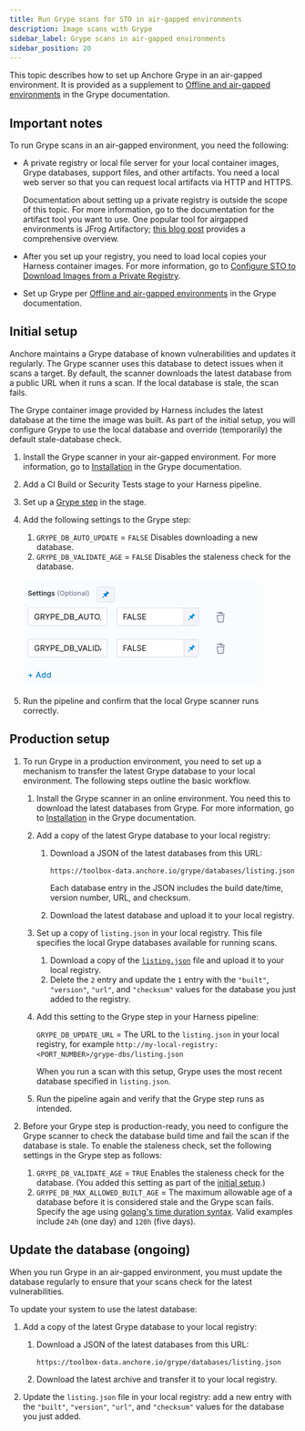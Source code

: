 ```yaml
---
title: Run Grype scans for STO in air-gapped environments
description: Image scans with Grype
sidebar_label: Grype scans in air-gapped environments
sidebar_position: 20
---
```


This topic describes how to set up Anchore Grype in an air-gapped environment. It is provided as a supplement to [Offline and air-gapped environments](https://github.com/anchore/grype#offline-and-air-gapped-environments) in the Grype documentation. 

## Important notes

To run Grype scans in an air-gapped environment, you need the following:

- A private registry or local file server for your local container images, Grype databases, support files, and other artifacts. You need a local web server so that you can request local artifacts via HTTP and HTTPS.

  Documentation about setting up a private registry is outside the scope of this topic. For more information, go to the documentation for the artifact tool you want to use. One popular tool for airgapped environments is JFrog Artifactory; [this blog post](https://jfrog.com/blog/using-artifactory-with-an-air-gap/) provides a comprehensive overview. 

  <!-- TBD any other external tools we want to mention? I googled around for information about the other artifact repositories we support, or at least have connectors for...Bamboo, Azure Artifacts, Nexus, etc....I didn't find a lot of info about running these tools in airgapped environments  -->

- After you set up your registry, you need to load local copies your Harness container images. For more information, go to [Configure STO to Download Images from a Private Registry](/docs/security-testing-orchestration/use-sto/set-up-sto-pipelines/download-images-from-private-registry).

- Set up Grype per [Offline and air-gapped environments](https://github.com/anchore/grype#offline-and-air-gapped-environments) in the Grype documentation. 

## Initial setup

Anchore maintains a Grype database of known vulnerabilities and updates it regularly. The Grype scanner uses this database to detect issues when it scans a target. By default, the scanner downloads the latest database from a public URL when it runs a scan. If the local database is stale, the scan fails.  

The Grype container image provided by Harness includes the latest database at the time the image was built. As part of the initial setup, you will configure Grype to use the local database and override (temporarily) the default stale-database check.

1. Install the Grype scanner in your air-gapped environment. For more information, go to [Installation](https://github.com/anchore/grype#installation) in the Grype documentation.  

2. Add a CI Build or Security Tests stage to your Harness pipeline.

3. Set up a [Grype step](/docs/security-testing-orchestration/sto-techref-category/grype/grype-scanner-reference) in the stage. 

4. Add the following settings to the Grype step:

   1. `GRYPE_DB_AUTO_UPDATE` = `FALSE` Disables downloading a new database.
   2. `GRYPE_DB_VALIDATE_AGE` = `FALSE` Disables the staleness check for the database.

   ![](../static/grype-airgap-workflow-00.png)

5. Run the pipeline and confirm that the local Grype scanner runs correctly.

## Production setup

1. To run Grype in a production environment, you need to set up a mechanism to transfer the latest Grype  database to your local environment. The following steps outline the basic workflow.

   1. Install the Grype scanner in an online environment. You need this to download the latest databases from Grype. 
      For more information, go to [Installation](https://github.com/anchore/grype#installation) in the Grype documentation.  
   
   2. Add a copy of the latest Grype database to your local registry: 
      1. Download a JSON of the latest databases from this URL:

         ```http
         https://toolbox-data.anchore.io/grype/databases/listing.json
         ```  

         Each database entry in the JSON includes the build date/time, version number, URL, and checksum. 

      2. Download the latest database and upload it to your local registry.    
   
   3. Set up a copy of `listing.json` in your local registry. This file specifies the local Grype databases available for running scans.
      1. Download a copy of the [`listing.json`](https://github.com/anchore/grype/blob/main/grype/db/test-fixtures/listing.json) file and upload it to your local registry.  
      2. Delete the `2` entry and update the `1` entry with the  `"built"`, `"version"`, `"url"`, and `"checksum"` values for the database you just added to the registry.  
   
   4. Add this setting to the Grype step in your Harness pipeline: 

      `GRYPE_DB_UPDATE_URL` = The URL to the `listing.json` in your local registry, for example `http://my-local-registry:<PORT_NUMBER>/grype-dbs/listing.json`

      When you run a scan with this setup, Grype uses the most recent database specified in `listing.json`.

   5. Run the pipeline again and verify that the Grype step runs as intended.     

2. Before your Grype step is production-ready, you need to configure the Grype scanner to check the database build time and fail the scan if the database is stale. To enable the staleness check, set the following settings in the Grype step as follows:

   1. `GRYPE_DB_VALIDATE_AGE` = `TRUE` Enables the staleness check for the database. (You added this setting as part of the [initial setup](#initial-setup).)
   2. `GRYPE_DB_MAX_ALLOWED_BUILT_AGE` = The maximum allowable age of a database before it is considered stale and the Grype scan fails. Specify the age using [golang's time duration syntax](https://pkg.go.dev/time#ParseDuration). Valid examples include `24h` (one day) and `120h` (five days). 

   <!-- TBD how often does Grype update these databases? Is there a "good" time window we can specify as a default? -->

## Update the database (ongoing)

When you run Grype in an air-gapped environment, you must update the database regularly to ensure that your scans check for the latest vulnerabilities. 

To update your system to use the latest database:

   1. Add a copy of the latest Grype database to your local registry: 
      1. Download a JSON of the latest databases from this URL:

         ```http
         https://toolbox-data.anchore.io/grype/databases/listing.json
         ```  

      2. Download the latest archive and transfer it to your local registry.
   2. Update the `listing.json` file in your local registry: add a new entry with the `"built"`, `"version"`, `"url"`, and `"checksum"` values for the database you just added.  
 
